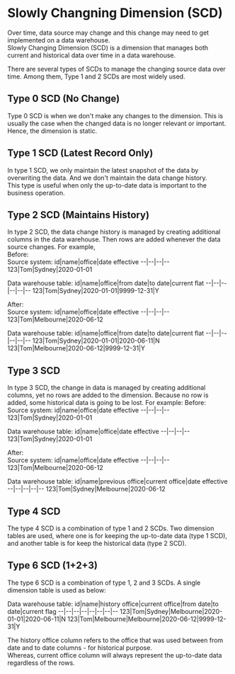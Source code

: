 # Slowly Changning Dimension (SCD)
Over time, data source may change and this change may need to get implemented on a data warehouse. <br>
Slowly Changing Dimension (SCD) is a dimension that manages both current and historical data over time in a data warehouse.

There are several types of SCDs to manage the changing source data over time. Among them, Type 1 and 2 SCDs are most widely used.

## Type 0 SCD (No Change)
Type 0 SCD is when we don't make any changes to the dimension. This is usually the case when the changed data is no longer relevant or important. Hence, the dimension is static.

## Type 1 SCD (Latest Record Only)
In type 1 SCD, we only maintain the latest snapshot of the data by overwriting the data. And we don't maintain the data change history. <br>
This type is useful when only the up-to-date data is important to the business operation.

## Type 2 SCD (Maintains History)
In type 2 SCD, the data change history is managed by creating additional columns in the data warehouse. Then rows are added whenever the data source changes.
For example, <br>
Before:<br>
Source system:
id|name|office|date effective
--|--|--|--
123|Tom|Sydney|2020-01-01

Data warehouse table:
id|name|office|from date|to date|current flat
--|--|--|--|--|--
123|Tom|Sydney|2020-01-01|9999-12-31|Y

After:<br>
Source system:
id|name|office|date effective
--|--|--|--
123|Tom|Melbourne|2020-06-12

Data warehouse table:
id|name|office|from date|to date|current flat
--|--|--|--|--|--
123|Tom|Sydney|2020-01-01|2020-06-11|N
123|Tom|Melbourne|2020-06-12|9999-12-31|Y

## Type 3 SCD
In type 3 SCD, the change in data is managed by creating additional columns, yet no rows are added to the dimension. 
Because no row is added, some historical data is going to be lost.
For example:
Before:<br>
Source system:
id|name|office|date effective
--|--|--|--
123|Tom|Sydney|2020-01-01

Data warehouse table:
id|name|office|date effective
--|--|--|--
123|Tom|Sydney|2020-01-01

After:<br>
Source system:
id|name|office|date effective
--|--|--|--
123|Tom|Melbourne|2020-06-12

Data warehouse table:
id|name|previous office|current office|date effective
--|--|--|--|--
123|Tom|Sydney|Melbourne|2020-06-12

## Type 4 SCD 
The type 4 SCD is a combination of type 1 and 2 SCDs. Two dimension tables are used, where one is for keeping the up-to-date data (type 1 SCD), and another table is for
keep the historical data (type 2 SCD).

## Type 6 SCD (1+2+3)
The type 6 SCD is a combination of type 1, 2 and 3 SCDs. A single dimension table is used as below:

Data warehouse table:
id|name|history office|current office|from date|to date|current flag
--|--|--|--|--|--|--|--
123|Tom|Sydney|Melbourne|2020-01-01|2020-06-11|N
123|Tom|Melbourne|Melbourne|2020-06-12|9999-12-31|Y

The history office column refers to the office that was used between from date and to date columns - for historical purpose. <br>
Whereas, current office column will always represent the up-to-date data regardless of the rows.
